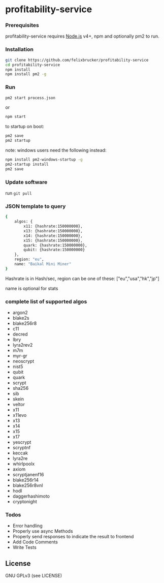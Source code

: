 # profitability-service

### Prerequisites

profitability-service requires [Node.js](https://nodejs.org/) v4+, npm and optionally pm2 to run.


### Installation

```sh
git clone https://github.com/felixbrucker/profitability-service
cd profitability-service
npm install
npm install pm2 -g
```

### Run

```sh
pm2 start process.json
```

or

```sh
npm start
```

to startup on boot:

```sh
pm2 save
pm2 startup
```

note: windows users need the following instead:

```sh
npm install pm2-windows-startup -g
pm2-startup install
pm2 save
```

### Update software

run ``` git pull ```


### JSON template to query

```sh
{
	algos: {
		x11: {hashrate:150000000},
		x13: {hashrate:150000000},
		x14: {hashrate:150000000},
		x15: {hashrate:150000000},
		quark: {hashrate:150000000},
		qubit: {hashrate:150000000}
	},
	region: "eu",
	name: "Baikal Mini Miner"
}
```

Hashrate is in Hash/sec, region can be one of these: ["eu","usa","hk","jp"]

name is optional for stats

### complete list of supported algos

* argon2
* blake2s
* blake256r8
* c11
* decred
* lbry
* lyra2rev2
* m7m
* myr-gr
* neoscrypt
* nist5
* qubit
* quark
* scrypt
* sha256
* sib
* skein
* veltor
* x11
* x11evo
* x13
* x14
* x15
* x17
* yescrypt
* scryptnf
* keccak
* lyra2re
* whirlpoolx
* axiom
* scryptjanenf16
* blake256r14
* blake256r8vnl
* hodl
* daggerhashimoto
* cryptonight


### Todos

 - Error handling
 - Properly use async Methods
 - Properly send responses to indicate the result to frontend
 - Add Code Comments
 - Write Tests


License
----

GNU GPLv3 (see LICENSE)
